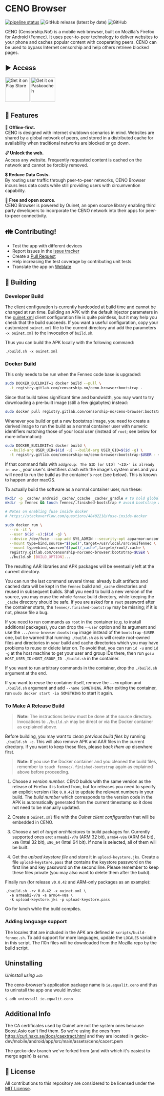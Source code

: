 # CENO Browser

[![pipeline status](https://gitlab.com/censorship-no/ceno-browser/badges/master/pipeline.svg)](https://gitlab.com/censorship-no/ceno-browser/commits/master)
![GitHub release (latest by date)](https://img.shields.io/github/v/release/censorship-no/ceno-browser)
![GitHub](https://img.shields.io/github/license/censorship-no/ceno-browser)

CENO (Censorship.No!) is a mobile web browser, built on Mozilla's Firefox for Android (Fennec). It uses peer-to-peer technology to deliver websites to your phone and caches popular content with cooperating peers. CENO can be used to bypass Internet censorship and help others retrieve blocked pages.

## ▶️ Access

[<img src="https://play.google.com/intl/en_us/badges/images/generic/en_badge_web_generic.png"
      alt="Get it on Play Store"
      height="80">](https://play.google.com/store/apps/details?id=ie.equalit.ceno)
[<img src="https://github.com/censorship-no/ceno-browser/blob/master/paskoocheh_badge.png"
      alt="Get it on Paskoocheh"
      height="80">](https://paskoocheh.com/tools/124/android.html?utm_source=UpdatePage)
      
## 🚀 Features

🌴 **Offline-first.**<br>
CENO is designed with internet shutdown scenarios in mind. Websites are shared by a global network of peers, and stored in a distributed cache for availability when traditional networks are blocked or go down.

🔓 **Unlock the web.**<br>
Access any website. Frequently requested content is cached on the network and cannot be forcibly removed.

💲 **Reduce Data Costs.**<br>
By routing user traffic through peer-to-peer networks, CENO Browser incurs less data costs while still providing users with circumvention capability.

👐 **Free and open source.**<br>
CENO Browser is powered by Ouinet, an open source library enabling third party developers to incorporate the CENO network into their apps for peer-to-peer connectivity.

## 👪 Contributing!
* Test the app with different devices
* Report issues in the [issue tracker](https://github.com/censorship-no/ceno-browser/issues)
* Create a [Pull Request](https://opensource.guide/how-to-contribute/#opening-a-pull-request)
* Help increasing the test coverage by contributing unit tests
* Translate the app on [Weblate](https://hosted.weblate.org/projects/censorship-no/)

## 🔧 Building
### Developer Build

The client configuration is currently hardcoded at build time and cannot be changed at run time. Building an APK with the default injector parameters in the [ouinet.xml][] client configuration file is quite pointless, but it may help you check that the build succeeds. If you want a useful configuration, copy your customized `ouinet.xml` file to the current directory and add the parameters `-x ouinet.xml` to the invocation of `build.sh`.

[ouinet.xml]: https://github.com/equalitie/gecko-dev/blob/ouinet/mobile/android/app/src/main/res/values/ouinet.xml

Thus you can build the APK locally with the following command:

```
./build.sh -x ouinet.xml
```

### Docker Build

This only needs to be run when the Fennec code base is upgraded:

```sh
sudo DOCKER_BUILDKIT=1 docker build --pull \
  -t registry.gitlab.com/censorship-no/ceno-browser:bootstrap .
```

Since that build takes significant time and bandwidth, you may want to try downloading a pre-built image (still a few gigabytes) instead:

```sh
sudo docker pull registry.gitlab.com/censorship-no/ceno-browser:bootstrap
```

Whenever you build or get a new bootstrap image, you need to create a derived image to run the build as a normal container user with numeric identifiers matching those of your local user (instead of `root`; see below for more information):

```sh
sudo DOCKER_BUILDKIT=1 docker build \
  --build-arg USER_UID=$(id -u) --build-arg USER_GID=$(id -g) \
  -t registry.gitlab.com/censorship-no/ceno-browser:bootstrap-$USER - < Dockerfile.user
```

If that command fails with `addgroup: The GID [or UID] '<ID>' is already in use.`, your user's identifiers clash with the image's system ones and you will need to run the build as the container's `root` (see below). This is known to happen under macOS.

To actually build the software as a normal container user, run these:

```sh
mkdir -p _cache/_android _cache/_ccache _cache/_gradle # to hold globally reusable data
mkdir -p fennec && touch fennec/.finished-bootstrap # avoid bootstrap already done above

# Notes on enabling fuse inside docker
# https://stackoverflow.com/questions/48402218/fuse-inside-docker

sudo docker run \
  --rm -it \
  --user $(id -u):$(id -g) \
  --device /dev/fuse --cap-add SYS_ADMIN --security-opt apparmor:unconfined \
  --mount type=bind,source="$(pwd)",target=/usr/local/src/ouifennec \
  --mount type=bind,source="$(pwd)/_cache",target=/root/.cache \
  registry.gitlab.com/censorship-no/ceno-browser:bootstrap-$USER \
  ./build.sh [BUILD_OPTION]...
```

The resulting AAR libraries and APK packages will be eventually left at the current directory.

You can run the last command several times: already built artifacts and cached data will be kept in the `fennec` build and `_cache` directories and reused in subsequent builds. Shall you need to build a new version of the source, you may erase the whole `fennec` build directory, while keeping the `_cache` directory should be safe. If you are asked for a `root` password after the container starts, the `fennec/.finished-bootstrap` may be missing; if it is not, please file a bug.

If you need to run commands as `root` in the container (e.g. to install additional packages), you can drop the `--user` option and its argument and use the `.../ceno-browser:bootstrap` image instead of the `bootstrap-$USER` one, but be warned that running `./build.sh` as is will create root-owned files and directories in your build and cache directories which you may have problems to reuse or delete later on. To avoid that, you can run `id -u` and `id -g` at the host machine to get your user and group IDs there, then run `gosu HOST_USER_ID:HOST_GROUP_ID ./build.sh` in the container.

If you want to run arbitrary commands in the container, drop the `./build.sh` argument at the end.

If you want to reuse the container itself, remove the `--rm` option and `./build.sh` argument and add `--name SOMETHING`. After exiting the container, run `sudo docker start -ia SOMETHING` to start it again.

### To Make A Release Build

> **Note:** The instructions below must be done at the source directory. Invocations to `./build.sh` may be direct or via the Docker container as explained above.

Before building, you may want to *clean previous build files* by running `./build.sh -c`. This will also remove APK and AAR files in the current directory. If you want to keep these files, please *back them up* elsewhere first.

> **Note:** If you use the Docker container and you cleaned the build files, remember to `touch fennec/.finished-bootstrap` again as explained above before proceeding.

 1. Choose a *version number*. CENO builds with the same version as the release of Firefox it is forked from, but for releases you need to specify an explicit version (like `0.0.42`) to update the relevant numbers in your build. The *build number* which corresponds to the version code in the APK is automatically generated from the current timestamp so it does not need to be manually updated.

 2. Create a `ouinet.xml` file with the *Ouinet client configuration* that will be embedded in CENO.

 3. Choose a set of *target architectures* to build packages for. Currently supported ones are: `armeabi-v7a` (ARM 32 bit), `arm64-v8a` (ARM 64 bit), `x86` (Intel 32 bit), `x86_64` (Intel 64 bit). If none is selected, all of them will be built.

 4. Get the *upload keystore file* and store it in `upload-keystore.jks`. Create a file `upload-keystore.pass` that contains the keystore password on the first line and key password on the second line. Please remember to keep these files private (you may also want to delete them after the build).

Finally run (for release `v0.0.42` and ARM-only packages as an example):

```
./build.sh -rv 0.0.42 -x ouinet.xml \
  -a armeabi-v7a -a arm64-v8a \
  -k upload-keystore.jks -p upload-keystore.pass
```

Go for lunch while the build compiles.

### Adding language support 
The locales that are included in the APK are defined in `scripts/build-fennec.sh`. To add support for more languages, update the `LOCALES` variable in this script. The l10n files will be downloaded from the Mozilla repo by the build script.

## Uninstalling 

*Uninstall using `adb`*

The ceno-browser's application package name is `ie.equalit.ceno` and thus to
uninstall the app one would invoke:

```
$ adb uninstall ie.equalit.ceno
```

## Additional Info

The CA certificates used by Ouinet are not the system ones because Boost.Asio can't find them. So we're using the ones from https://curl.haxx.se/docs/caextract.html and they are located in gecko-dev/mobile/android/app/src/main/assets/ceno/cacert.pem

The gecko-dev branch we've forked from (and with which it's easiest to merge again) is `esr68`.

## 📓 License
All contributions to this repository are considered to be licensed under the [MIT License](/LICENSE).
